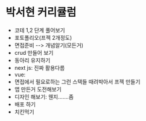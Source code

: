 # 박서현 커리큘럼


+ 코테 1,2 단계 풀어보기
+ 포토폴리오(프젝 2개정도)
+ 면접준비 --> 개념알기(모든거)
+ crud 만들어 보기
+ 동아리 유지하기
+ next js: 진짜 활용다름
+ vue: 
+ 면접에서 필요로하는 그런 스택들 때려박아서 프젝 만들기
+ 앱 만든거 도전해보기
+ 디자인 해보기: 웬지.......좀 
+ 배포 하기
+ 치킨먹기
